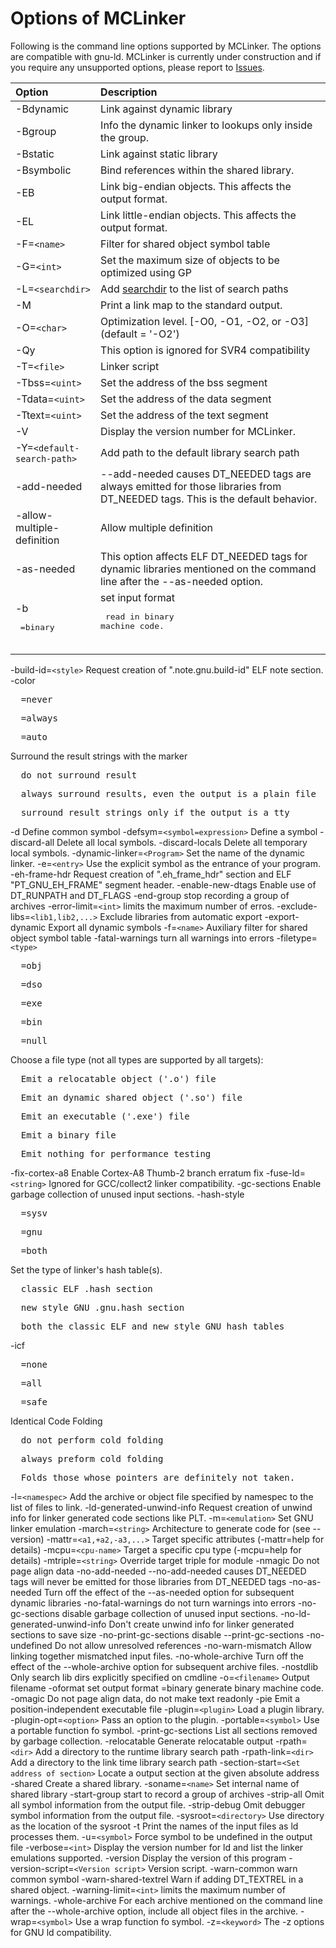 # Options of MCLinker #

Following is the command line options supported by MCLinker. The options are compatible with gnu-ld. MCLinker is currently under construction and if you require any unsupported options, please report to [Issues](http://code.google.com/p/mclinker/issues).

| **Option** | **Description** |
|:-----------|:----------------|
| -Bdynamic                               | Link against dynamic library |
| -Bgroup                                 | Info the dynamic linker to lookups only inside the group.|
| -Bstatic                                | Link against static library|
| -Bsymbolic                              | Bind references within the shared library.|
| -EB                                     | Link big-endian objects. This affects the output format.|
| -EL                                     | Link little-endian objects. This affects the output format.|
| -F=`<name>`                               | Filter for shared object symbol table|
| -G=`<int>`                                | Set the maximum size of objects to be optimized using GP|
| -L=`<searchdir>`                          | Add [searchdir](searchdir.md) to the list of search paths|
| -M                                      | Print a link map to the standard output.|
| -O=`<char>`                               | Optimization level. [-O0, -O1, -O2, or -O3] (default = '-O2')|
| -Qy                                     | This option is ignored for SVR4 compatibility|
| -T=`<file>`                               | Linker script|
| -Tbss=`<uint>`                            | Set the address of the bss segment|
| -Tdata=`<uint>`                           | Set the address of the data segment|
| -Ttext=`<uint>`                           | Set the address of the text segment|
| -V                                      | Display the version number for MCLinker.|
| -Y=`<default-search-path>`                | Add path to the default library search path|
| -add-needed                             | --add-needed causes DT\_NEEDED tags are always emitted for those libraries from DT\_NEEDED tags. This is the default behavior.|
| -allow-multiple-definition              | Allow multiple definition|
| -as-needed                              | This option affects ELF DT\_NEEDED tags for dynamic libraries mentioned on the command line after the --as-needed option.|
| -b <pre>  =binary</pre>                                     | set input format <br><pre>  read in binary machine code.</pre>  <br>
<tr><td> -build-id=<code>&lt;style&gt;</code>                       </td><td> Request creation of ".note.gnu.build-id" ELF note section.</td></tr>
<tr><td> -color<pre>  =never</pre> <pre>  =always</pre> <pre>  =auto</pre>                                  </td><td> Surround the result strings with the marker <pre>  do not surround result</pre> <pre>  always surround results, even the output is a plain file</pre> <pre>  surround result strings only if the output is a tty</pre></td></tr>
<tr><td> -d                                      </td><td> Define common symbol</td></tr>
<tr><td> -defsym=<code>&lt;symbol=expression&gt;</code>             </td><td> Define a symbol</td></tr>
<tr><td> -discard-all                            </td><td> Delete all local symbols.</td></tr>
<tr><td> -discard-locals                         </td><td> Delete all temporary local symbols.</td></tr>
<tr><td> -dynamic-linker=<code>&lt;Program&gt;</code>               </td><td> Set the name of the dynamic linker.</td></tr>
<tr><td> -e=<code>&lt;entry&gt;</code>                              </td><td> Use the explicit symbol as the entrance of your program.</td></tr>
<tr><td> -eh-frame-hdr                           </td><td> Request creation of ".eh_frame_hdr" section and ELF "PT_GNU_EH_FRAME" segment header.</td></tr>
<tr><td> -enable-new-dtags                       </td><td> Enable use of DT_RUNPATH and DT_FLAGS</td></tr>
<tr><td> -end-group                              </td><td> stop recording a group of archives</td></tr>
<tr><td> -error-limit=<code>&lt;int&gt;</code>                      </td><td> limits the maximum number of erros.</td></tr>
<tr><td> -exclude-libs=<code>&lt;lib1,lib2,...&gt;</code>           </td><td> Exclude libraries from automatic export</td></tr>
<tr><td> -export-dynamic                         </td><td> Export all dynamic symbols</td></tr>
<tr><td> -f=<code>&lt;name&gt;</code>                               </td><td> Auxiliary filter for shared object symbol table</td></tr>
<tr><td> -fatal-warnings                         </td><td> turn all warnings into errors</td></tr>
<tr><td> -filetype=<code>&lt;type&gt;</code>  <pre>  =obj</pre> <pre>  =dso</pre> <pre>  =exe</pre> <pre>  =bin</pre> <pre>  =null</pre>  </td><td> Choose a file type (not all types are supported by all targets): <pre>  Emit a relocatable object ('.o') file </pre><pre>  Emit an dynamic shared object ('.so') file </pre><pre>  Emit an executable ('.exe') file </pre><pre>  Emit a binary file </pre><pre>  Emit nothing for performance testing</pre> </td></tr>
<tr><td> -fix-cortex-a8                          </td><td> Enable Cortex-A8 Thumb-2 branch erratum fix</td></tr>
<tr><td> -fuse-ld=<code>&lt;string&gt;</code>                       </td><td> Ignored for GCC/collect2 linker compatibility.</td></tr>
<tr><td> -gc-sections                            </td><td> Enable garbage collection of unused input sections.</td></tr>
<tr><td> -hash-style <pre>  =sysv</pre> <pre>  =gnu</pre> <pre>  =both</pre>                             </td><td> Set the type of linker's hash table(s). <pre>  classic ELF .hash section</pre> <pre>  new style GNU .gnu.hash section</pre> <pre>  both the classic ELF and new style GNU hash tables</pre></td></tr>
<tr><td> -icf <pre>  =none</pre><pre>  =all</pre><pre>  =safe</pre>                                   </td><td> Identical Code Folding <pre>  do not perform cold folding</pre><pre>  always preform cold folding</pre><pre>  Folds those whose pointers are definitely not taken.</pre></td></tr>
<tr><td> -l=<code>&lt;namespec&gt;</code>                           </td><td> Add the archive or object file specified by namespec to the list of files to link.</td></tr>
<tr><td> -ld-generated-unwind-info               </td><td> Request creation of unwind info for linker generated code sections like PLT.</td></tr>
<tr><td> -m=<code>&lt;emulation&gt;</code>                          </td><td> Set GNU linker emulation</td></tr>
<tr><td> -march=<code>&lt;string&gt;</code>                         </td><td> Architecture to generate code for (see --version)</td></tr>
<tr><td> -mattr=<code>&lt;a1,+a2,-a3,...&gt;</code>                 </td><td> Target specific attributes (-mattr=help for details)</td></tr>
<tr><td> -mcpu=<code>&lt;cpu-name&gt;</code>                        </td><td> Target a specific cpu type (-mcpu=help for details)</td></tr>
<tr><td> -mtriple=<code>&lt;string&gt;</code>                       </td><td> Override target triple for module</td></tr>
<tr><td> -nmagic                                 </td><td> Do not page align data</td></tr>
<tr><td> -no-add-needed                          </td><td> --no-add-needed causes DT_NEEDED tags will never be emitted for those libraries from DT_NEEDED tags</td></tr>
<tr><td> -no-as-needed                           </td><td> Turn off the effect of the --as-needed option for subsequent dynamic libraries</td></tr>
<tr><td> -no-fatal-warnings                      </td><td> do not turn warnings into errors</td></tr>
<tr><td> -no-gc-sections                         </td><td> disable garbage collection of unused input sections.</td></tr>
<tr><td> -no-ld-generated-unwind-info            </td><td> Don't create unwind info for linker generated sections to save size</td></tr>
<tr><td> -no-print-gc-sections                   </td><td> disable --print-gc-sections</td></tr>
<tr><td> -no-undefined                           </td><td> Do not allow unresolved references</td></tr>
<tr><td> -no-warn-mismatch                       </td><td> Allow linking together mismatched input files.</td></tr>
<tr><td> -no-whole-archive                       </td><td> Turn off the effect of the --whole-archive option for subsequent archive files.</td></tr>
<tr><td> -nostdlib                               </td><td> Only search lib dirs explicitly specified on cmdline</td></tr>
<tr><td> -o=<code>&lt;filename&gt;</code>                           </td><td> Output filename</td></tr>
<tr><td> -oformat                                </td><td> set output format</td></tr>
<tr><td>   =binary                               </td><td>   generate binary machine code.</td></tr>
<tr><td> -omagic                                 </td><td> Do not page align data, do not make text readonly</td></tr>
<tr><td> -pie                                    </td><td> Emit a position-independent executable file</td></tr>
<tr><td> -plugin=<code>&lt;plugin&gt;</code>                        </td><td> Load a plugin library.</td></tr>
<tr><td> -plugin-opt=<code>&lt;option&gt;</code>                    </td><td> Pass an option to the plugin.</td></tr>
<tr><td> -portable=<code>&lt;symbol&gt;</code>                      </td><td> Use a portable function fo symbol.</td></tr>
<tr><td> -print-gc-sections                      </td><td> List all sections removed by garbage collection.</td></tr>
<tr><td> -relocatable                            </td><td> Generate relocatable output</td></tr>
<tr><td> -rpath=<code>&lt;dir&gt;</code>                            </td><td> Add a directory to the runtime library search path</td></tr>
<tr><td> -rpath-link=<code>&lt;dir&gt;</code>                       </td><td> Add a directory to the link time library search path</td></tr>
<tr><td> -section-start=<code>&lt;Set address of section&gt;</code> </td><td> Locate a output section at the given absolute address</td></tr>
<tr><td> -shared                                 </td><td> Create a shared library.</td></tr>
<tr><td> -soname=<code>&lt;name&gt;</code>                          </td><td> Set internal name of shared library</td></tr>
<tr><td> -start-group                            </td><td> start to record a group of archives</td></tr>
<tr><td> -strip-all                              </td><td> Omit all symbol information from the output file.</td></tr>
<tr><td> -strip-debug                            </td><td> Omit debugger symbol information from the output file.</td></tr>
<tr><td> -sysroot=<code>&lt;directory&gt;</code>                    </td><td> Use directory as the location of the sysroot</td></tr>
<tr><td> -t                                      </td><td> Print the names of the input files as ld processes them.</td></tr>
<tr><td> -u=<code>&lt;symbol&gt;</code>                             </td><td> Force symbol to be undefined in the output file</td></tr>
<tr><td> -verbose=<code>&lt;int&gt;</code>                          </td><td> Display the version number for ld and list the linker emulations supported.</td></tr>
<tr><td> -version                                </td><td> Display the version of this program</td></tr>
<tr><td> -version-script=<code>&lt;Version script&gt;</code>        </td><td> Version script.</td></tr>
<tr><td> -warn-common                            </td><td> warn common symbol</td></tr>
<tr><td> -warn-shared-textrel                    </td><td> Warn if adding DT_TEXTREL in a shared object.</td></tr>
<tr><td> -warning-limit=<code>&lt;int&gt;</code>                    </td><td> limits the maximum number of warnings.</td></tr>
<tr><td> -whole-archive                          </td><td> For each archive mentioned on the command line after the --whole-archive option, include all object files in the archive.</td></tr>
<tr><td> -wrap=<code>&lt;symbol&gt;</code>                          </td><td> Use a wrap function fo symbol.</td></tr>
<tr><td> -z=<code>&lt;keyword&gt;</code>                            </td><td> The -z options for GNU ld compatibility.</td></tr>